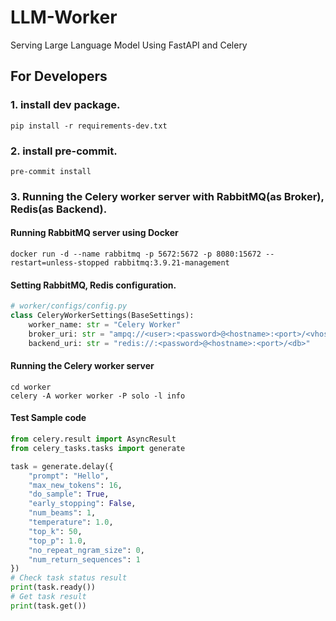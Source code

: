 # LLM-Worker

Serving Large Language Model Using FastAPI and Celery

## For Developers

### 1. install dev package.

```shell
pip install -r requirements-dev.txt
```

### 2. install pre-commit.

```shell
pre-commit install
```

### 3. Running the Celery worker server with RabbitMQ(as Broker), Redis(as Backend).
#### Running RabbitMQ server using Docker
```shell
docker run -d --name rabbitmq -p 5672:5672 -p 8080:15672 --restart=unless-stopped rabbitmq:3.9.21-management
```

#### Setting RabbitMQ, Redis configuration.
```python
# worker/configs/config.py
class CeleryWorkerSettings(BaseSettings):
    worker_name: str = "Celery Worker"
    broker_uri: str = "ampq://<user>:<password>@<hostname>:<port>/<vhost>"
    backend_uri: str = "redis://:<password>@<hostname>:<port>/<db>"
```

#### Running the Celery worker server
```shell
cd worker
celery -A worker worker -P solo -l info
```

#### Test Sample code
```python
from celery.result import AsyncResult
from celery_tasks.tasks import generate

task = generate.delay({
    "prompt": "Hello", 
    "max_new_tokens": 16, 
    "do_sample": True, 
    "early_stopping": False, 
    "num_beams": 1, 
    "temperature": 1.0, 
    "top_k": 50, 
    "top_p": 1.0, 
    "no_repeat_ngram_size": 0, 
    "num_return_sequences": 1
})
# Check task status result
print(task.ready())
# Get task result
print(task.get())
```
